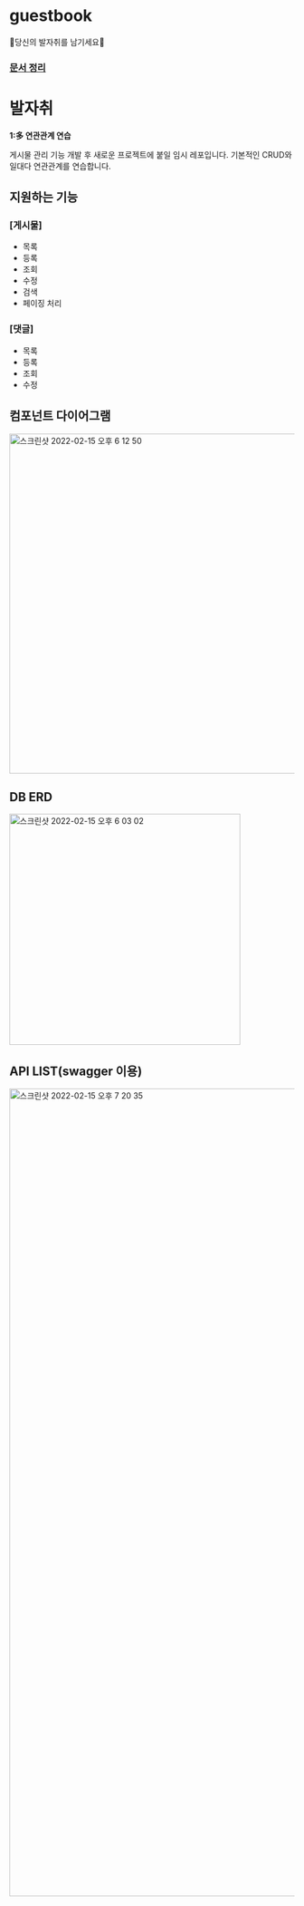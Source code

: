 # guestbook
🌱당신의 발자취를 남기세요🌱

### [문서 정리](https://github.com/LeeJin0527/ReadingRecord/tree/main/%EC%BD%94%EB%93%9C%EB%A1%9C_%EB%B0%B0%EC%9A%B0%EB%8A%94_%EC%8A%A4%ED%94%84%EB%A7%81%EB%B6%80%ED%8A%B8_%EC%9B%B9%ED%94%84%EB%A1%9C%EC%A0%9D%ED%8A%B8)

# 발자취
**1:多 연관관계 연습**

게시물 관리 기능 개발 후 새로운 프로젝트에 붙일 임시 레포입니다.
기본적인 CRUD와 일대다 연관관계를 연습합니다. 

## 지원하는 기능
   ### [게시물]
  - 목록
  - 등록
  - 조회
  - 수정
  - 검색
  - 페이징 처리

  ### [댓글]
  - 목록
  - 등록
  - 조회
  - 수정

## 컴포넌트 다이어그램 
<img width="600" alt="스크린샷 2022-02-15 오후 6 12 50" src="https://user-images.githubusercontent.com/64263694/154030098-369fff2d-757e-4433-822b-9392d4a12868.png">


## DB ERD 

<img width="408" alt="스크린샷 2022-02-15 오후 6 03 02" src="https://user-images.githubusercontent.com/64263694/154028317-0485fc78-23ac-4333-86a4-3850bfc98490.png">



## API LIST(swagger 이용)
<img width="1426" alt="스크린샷 2022-02-15 오후 7 20 35" src="https://user-images.githubusercontent.com/64263694/154042097-ccfda007-1a4b-4451-9393-9fa56a30272d.png">
